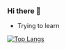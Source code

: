 ### Hi there 👋

- Trying to learn 


[![Top Langs](https://github-readme-stats.vercel.app/api/top-langs/?username=Jhun260Sloth&layout=compact&theme=blue-green)](https://github.com/Jhun260Sloth)
